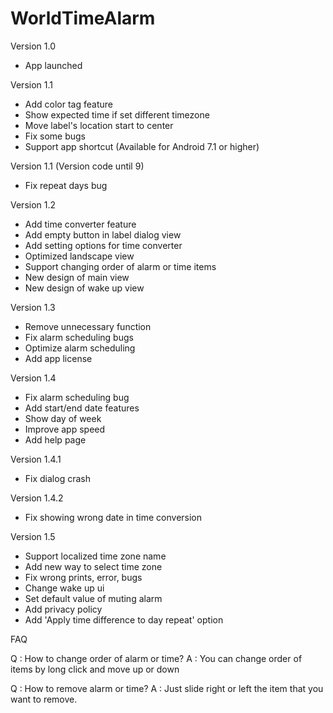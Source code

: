 # WorldTimeAlarm

Version 1.0
- App launched

Version 1.1
- Add color tag feature
- Show expected time if set different timezone
- Move label's location start to center
- Fix some bugs
- Support app shortcut (Available for Android 7.1 or higher)

Version 1.1 (Version code until 9)
- Fix repeat days bug

Version 1.2
- Add time converter feature
- Add empty button in label dialog view
- Add setting options for time converter
- Optimized landscape view
- Support changing order of alarm or time items
- New design of main view
- New design of wake up view

Version 1.3
- Remove unnecessary function
- Fix alarm scheduling bugs
- Optimize alarm scheduling
- Add app license

Version 1.4
- Fix alarm scheduling bug
- Add start/end date features
- Show day of week
- Improve app speed
- Add help page

Version 1.4.1
- Fix dialog crash

Version 1.4.2
- Fix showing wrong date in time conversion

Version 1.5
- Support localized time zone name
- Add new way to select time zone
- Fix wrong prints, error, bugs
- Change wake up ui
- Set default value of muting alarm
- Add privacy policy
- Add 'Apply time difference to day repeat' option

FAQ

Q : How to change order of alarm or time?
A : You can change order of items by long click and move up or down

Q : How to remove alarm or time?
A : Just slide right or left the item that you want to remove.
